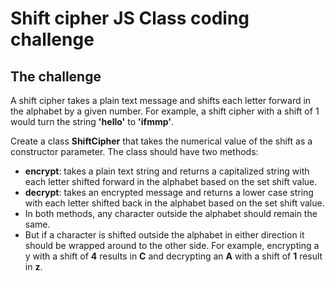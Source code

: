 # Shift cipher JS Class coding challenge

## The challenge

A shift cipher takes a plain text message and shifts each letter forward in the alphabet by a given number. For example, a shift cipher with a shift of 1 would turn the string **'hello'** to **'ifmmp'**.

Create a class **ShiftCipher** that takes the numerical value of the shift as a constructor parameter. The class should have two methods:

- **encrypt**: takes a plain text string and returns a capitalized string with each letter shifted forward in the alphabet based on the set shift value.
- **decrypt**: takes an encrypted message and returns a lower case string with each letter shifted back in the alphabet based on the set shift value.
- In both methods, any character outside the alphabet should remain the same.
- But if a character is shifted outside the alphabet in either direction it should be wrapped around to the other side. For example, encrypting a y with a shift of **4** results in **C** and decrypting an **A** with a shift of **1** result in **z**.